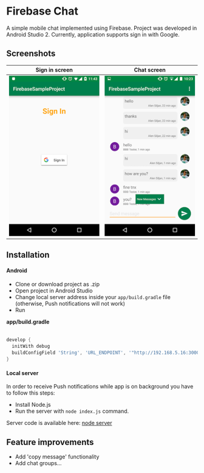 # Firebase Chat

A simple mobile chat implemented using Firebase. Project was developed in Android Studio 2. Currently, application supports sign in with Google.

## Screenshots

Sign in screen             |  Chat screen              
:-------------------------:|:-------------------------:|
![Sign in screen](https://github.com/asiljan/FirebaseChat/blob/master/screenshots/sign_in.png?raw=true) | ![Chat screen](https://github.com/asiljan/FirebaseChat/blob/master/screenshots/chat_new_msg.png?raw=true) |

## Installation

#### Android

* Clone or download project as .zip
* Open project in Android Studio
* Change local server address inside your `app/build.gradle` file (otherwise, Push notifications will not work)
* Run

**app/build.gradle**

```groovy

develop {
  initWith debug
  buildConfigField 'String', 'URL_ENDPOINT', '"http://192.168.5.16:3000"'
}

```

#### Local server

In order to receive Push notifications while app is on background you have to follow this steps:

* Install Node.js
* Run the server with `node index.js` command.

Server code is available here: [node server](https://github.com/asiljan/FirebaseChat/tree/master/server)

## Feature improvements

* Add 'copy message' functionality
* Add chat groups...
